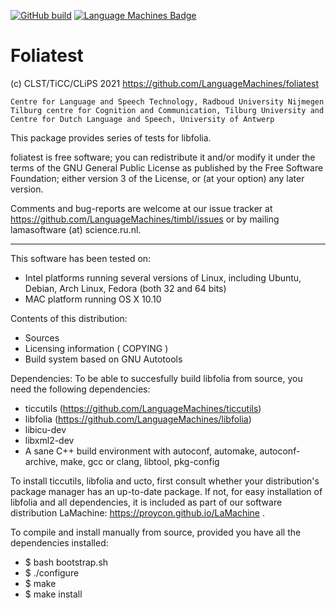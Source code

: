 [![GitHub build](https://github.com/LanguageMachines/foliatest/actions/workflows/foliatest.yml/badge.svg?branch=master)](https://github.com/LanguageMachines/foliatest/actions/)
[![Language Machines Badge](http://applejack.science.ru.nl/lamabadge.php/foliatest)](http://applejack.science.ru.nl/languagemachines/)

# Foliatest

  (c) CLST/TiCC/CLiPS 2021
  https://github.com/LanguageMachines/foliatest

    Centre for Language and Speech Technology, Radboud University Nijmegen
    Tilburg centre for Cognition and Communication, Tilburg University and
    Centre for Dutch Language and Speech, University of Antwerp

  This package provides series of tests for libfolia.

  foliatest is free software; you can redistribute it and/or modify
  it under the terms of the GNU General Public License as published by
  the Free Software Foundation; either version 3 of the License, or
  (at your option) any later version.

  Comments and bug-reports are welcome at our issue tracker at
  https://github.com/LanguageMachines/timbl/issues or by mailing
  lamasoftware (at) science.ru.nl.

-----------------------------------------------------------------------

This software has been tested on:
- Intel platforms running several versions of Linux, including Ubuntu, Debian,
  Arch Linux, Fedora (both 32 and 64 bits)
- MAC platform running OS X 10.10


Contents of this distribution:
- Sources
- Licensing information ( COPYING )
- Build system based on GNU Autotools

Dependencies:
To be able to succesfully build libfolia from source, you need the following dependencies:
- ticcutils (https://github.com/LanguageMachines/ticcutils)
- libfolia (https://github.com/LanguageMachines/libfolia)
- libicu-dev
- libxml2-dev
- A sane C++ build environment with autoconf, automake, autoconf-archive, make, gcc or clang, libtool, pkg-config

To install ticcutils, libfolia and ucto, first consult whether your
distribution's package manager has an up-to-date package.
If not, for easy installation of libfolia and all dependencies, it is included
as part of our software distribution LaMachine:
https://proycon.github.io/LaMachine .

To compile and install manually from source, provided you have all the
dependencies installed:

 - $ bash bootstrap.sh
 - $ ./configure
 - $ make
 - $ make install
